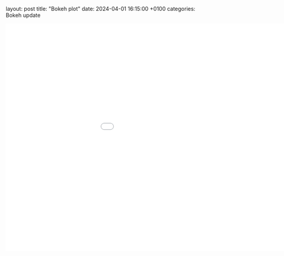 
layout: post
title:  "Bokeh plot"
date: 2024-04-01 16:15:00 +0100
categories: Bokeh update

<embed 
       type="text/html" 
       src="/bokeh_assignment2.html"
       width="1100"
       height="600"
       >
</embed>
